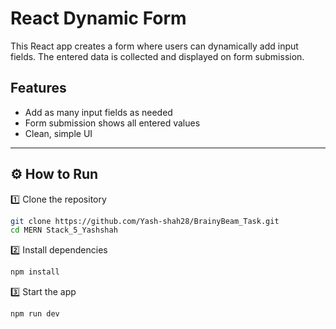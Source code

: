 # React Dynamic Form

This React app creates a form where users can dynamically add input fields. The entered data is collected and displayed on form submission.

## Features
- Add as many input fields as needed
- Form submission shows all entered values
- Clean, simple UI

---

## ⚙ How to Run

1️⃣ Clone the repository  
```bash
git clone https://github.com/Yash-shah28/BrainyBeam_Task.git
cd MERN Stack_5_Yashshah
```

2️⃣ Install dependencies  
```bash
npm install
```

3️⃣ Start the app  
```bash
npm run dev
```

